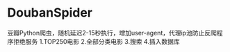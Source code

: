 # DoubanSpider
豆瓣Python爬虫，随机延迟2-15秒执行，增加user-agent，代理ip池防止反爬程序拒绝服务
1.TOP250电影
2.全部分类电影
3.搜索
4.插入数据库
